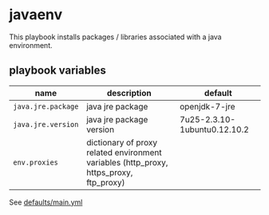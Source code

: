 # javaenv

This playbook installs packages / libraries associated with a java environment.

## playbook variables

|name|description|default|
|----|-----------|-------|
|`java.jre.package`|java jre package|openjdk-7-jre|
|`java.jre.version`|java jre package version|7u25-2.3.10-1ubuntu0.12.10.2|
|`env.proxies`|dictionary of proxy related environment variables (http_proxy, https_proxy, ftp_proxy)||

See [defaults/main.yml](https://github.com/ryankanno/playbooks/blob/master/javaenv/defaults/main.yml)
